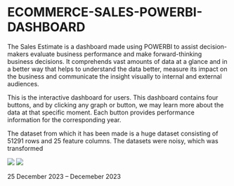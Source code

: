 # ECOMMERCE-SALES-POWERBI-DASHBOARD
<p>The Sales Estimate is a dashboard made using POWERBI to assist decision-makers evaluate business performance and make forward-thinking business decisions. It comprehends vast amounts of data at a glance and in a better way that helps to understand the data better, measure its impact on the business and communicate the insight visually to internal and external audiences. </p>
<p>This is the interactive dashboard for users. This dashboard contains four buttons, and by clicking any graph or button, we may learn more about the data at that specific moment. Each button provides performance information for the corresponding year. </p>
<p>The dataset from which it has been made is a huge dataset consisting of 51291 rows and 25 feature columns. The datasets were noisy, which was transformed</p>

<img src="https://github.com/AloraKesharwani/E-COMMERCE_SALES_POWERBI_DASHBOARD/assets/155231669/9e903391-7030-496a-9676-5aea53f78315" >

<img src="https://github.com/AloraKesharwani/E-COMMERCE_SALES_POWERBI_DASHBOARD/assets/155231669/34f1dbbb-230e-4af9-8ac5-3342037b22f9" >

<p>25 December 2023 – Decemeber 2023<p/>
